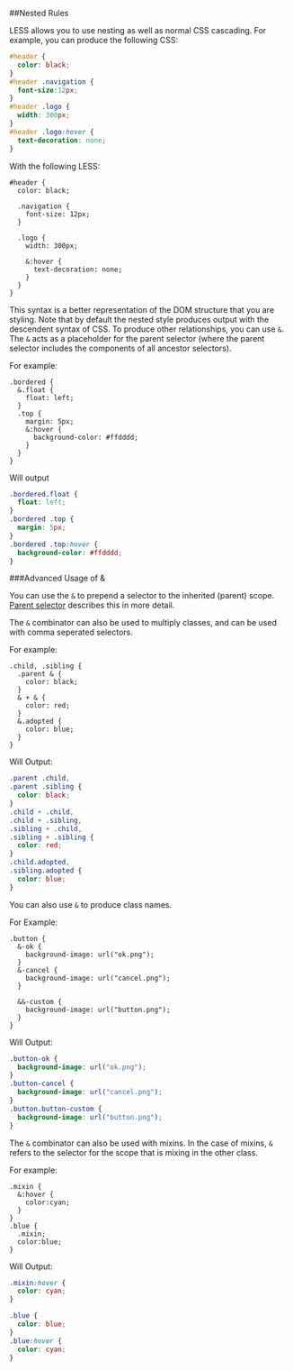 ##Nested Rules

LESS allows you to use nesting as well as normal CSS cascading. For example, you can produce the following CSS:

```css
#header {
  color: black;
}
#header .navigation {
  font-size:12px;
}
#header .logo {
  width: 300px;
}
#header .logo:hover {
  text-decoration: none;
}
```

With the following LESS:

```less
#header {
  color: black;

  .navigation {
    font-size: 12px;
  }

  .logo {
    width: 300px;
    
    &:hover { 
      text-decoration: none;
    }
  }
}
```

This syntax is a better representation of the DOM structure that you are styling. Note that by default 
the nested style produces output with the descendent syntax of CSS. To produce other relationships, you can use `&`.
The `&` acts as a placeholder for the parent selector (where the parent selector includes the components of all ancestor selectors). 

For example:

```less
.bordered {
  &.float {
    float: left;
  }
  .top {
    margin: 5px;
    &:hover {
      background-color: #ffdddd;
    }
  }
}
```

Will output

```css
.bordered.float {
  float: left;
}
.bordered .top {
  margin: 5px;
}
.bordered .top:hover {
  background-color: #ffdddd;
}
```

###Advanced Usage of &

You can use the `&` to prepend a selector to the inherited (parent) scope. [Parent selector](Parent-Selectors.md) describes this in more detail.

The `&` combinator can also be used to multiply classes, and can be used with comma seperated selectors.

For example:

```less
.child, .sibling {
  .parent & {
    color: black;
  }
  & + & {
    color: red;
  }
  &.adopted {
    color: blue;
  }
}
```

Will Output:
```css
.parent .child,
.parent .sibling {
  color: black;
}
.child + .child,
.child + .sibling,
.sibling + .child,
.sibling + .sibling {
  color: red;
}
.child.adopted,
.sibling.adopted {
  color: blue;
}
```

You can also use `&` to produce class names.

For Example:

```less
.button {
  &-ok {
    background-image: url("ok.png");
  }
  &-cancel {
    background-image: url("cancel.png");
  }

  &&-custom {
    background-image: url("button.png");
  }
}
```

Will Output:

```css
.button-ok {
  background-image: url("ok.png");
}
.button-cancel {
  background-image: url("cancel.png");
}
.button.button-custom {
  background-image: url("button.png");
}
```

The `&` combinator can also be used with mixins. In the case of mixins, `&` refers to the selector for the scope
that is mixing in the other class. 

For example:
```less
.mixin {
  &:hover {
    color:cyan;
  }
}
.blue {
  .mixin;
  color:blue;
}

```

Will Output:

```css
.mixin:hover {
  color: cyan;
}

.blue {
  color: blue;
}
.blue:hover {
  color: cyan;
}
```

